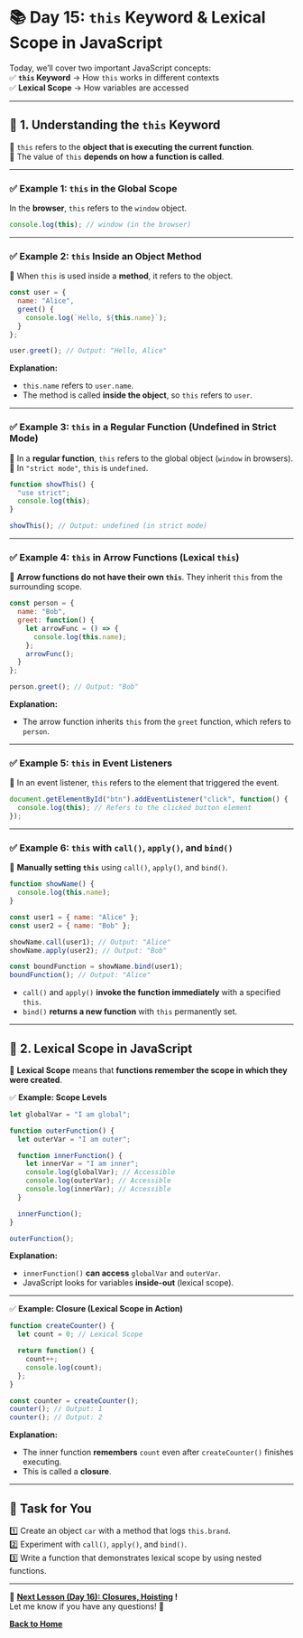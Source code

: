 # **📚 Day 15: `this` Keyword & Lexical Scope in JavaScript**  

Today, we’ll cover two important JavaScript concepts:  
✅ **`this` Keyword** → How `this` works in different contexts  
✅ **Lexical Scope** → How variables are accessed  

---

## **🔹 1. Understanding the `this` Keyword**  
📌 `this` refers to the **object that is executing the current function**.  
📌 The value of `this` **depends on how a function is called**.  

---

### **✅ Example 1: `this` in the Global Scope**  
In the **browser**, `this` refers to the `window` object.  
```js
console.log(this); // window (in the browser)
```

---

### **✅ Example 2: `this` Inside an Object Method**  
📌 When `this` is used inside a **method**, it refers to the object.  
```js
const user = {
  name: "Alice",
  greet() {
    console.log(`Hello, ${this.name}`);
  }
};

user.greet(); // Output: "Hello, Alice"
```
**Explanation:**  
- `this.name` refers to `user.name`.  
- The method is called **inside the object**, so `this` refers to `user`.  

---

### **✅ Example 3: `this` in a Regular Function (Undefined in Strict Mode)**  
📌 In a **regular function**, `this` refers to the global object (`window` in browsers).  
📌 In `"strict mode"`, `this` is `undefined`.  
```js
function showThis() {
  "use strict";
  console.log(this);
}

showThis(); // Output: undefined (in strict mode)
```

---

### **✅ Example 4: `this` in Arrow Functions (Lexical `this`)**  
📌 **Arrow functions do not have their own `this`**. They inherit `this` from the surrounding scope.  
```js
const person = {
  name: "Bob",
  greet: function() {
    let arrowFunc = () => {
      console.log(this.name);
    };
    arrowFunc();
  }
};

person.greet(); // Output: "Bob"
```
**Explanation:**  
- The arrow function inherits `this` from the `greet` function, which refers to `person`.  

---

### **✅ Example 5: `this` in Event Listeners**  
📌 In an event listener, `this` refers to the element that triggered the event.  
```js
document.getElementById("btn").addEventListener("click", function() {
  console.log(this); // Refers to the clicked button element
});
```

---

### **✅ Example 6: `this` with `call()`, `apply()`, and `bind()`**  
🔹 **Manually setting `this`** using `call()`, `apply()`, and `bind()`.  

```js
function showName() {
  console.log(this.name);
}

const user1 = { name: "Alice" };
const user2 = { name: "Bob" };

showName.call(user1); // Output: "Alice"
showName.apply(user2); // Output: "Bob"

const boundFunction = showName.bind(user1);
boundFunction(); // Output: "Alice"
```
- `call()` and `apply()` **invoke the function immediately** with a specified `this`.  
- `bind()` **returns a new function** with `this` permanently set.  

---

## **🔹 2. Lexical Scope in JavaScript**  
📌 **Lexical Scope** means that **functions remember the scope in which they were created**.  

✅ **Example: Scope Levels**  
```js
let globalVar = "I am global";

function outerFunction() {
  let outerVar = "I am outer";

  function innerFunction() {
    let innerVar = "I am inner";
    console.log(globalVar); // Accessible
    console.log(outerVar); // Accessible
    console.log(innerVar); // Accessible
  }

  innerFunction();
}

outerFunction();
```
**Explanation:**  
- `innerFunction()` **can access** `globalVar` and `outerVar`.  
- JavaScript looks for variables **inside-out** (lexical scope).  

---

✅ **Example: Closure (Lexical Scope in Action)**  
```js
function createCounter() {
  let count = 0; // Lexical Scope

  return function() {
    count++;
    console.log(count);
  };
}

const counter = createCounter();
counter(); // Output: 1
counter(); // Output: 2
```
**Explanation:**  
- The inner function **remembers** `count` even after `createCounter()` finishes executing.  
- This is called a **closure**.  

---

## **📝 Task for You**  
1️⃣ Create an object `car` with a method that logs `this.brand`.  
2️⃣ Experiment with `call()`, `apply()`, and `bind()`.  
3️⃣ Write a function that demonstrates lexical scope by using nested functions.  

---

🎯 **[Next Lesson (Day 16): Closures, Hoisting](../day_16/) !**  
Let me know if you have any questions! 🚀

[**Back to Home**](../../../)